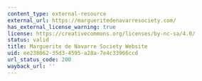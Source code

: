 ```yaml
---
content_type: external-resource
external_url: https://margueritedenavarresociety.com/
has_external_license_warning: true
license: https://creativecommons.org/licenses/by-nc-sa/4.0/
status: valid
title: Marguerite de Navarre Society Website
uid: ee238062-35d3-4595-a28a-7e4c33966ccd
url_status_code: 200
wayback_url: ''
---
```

